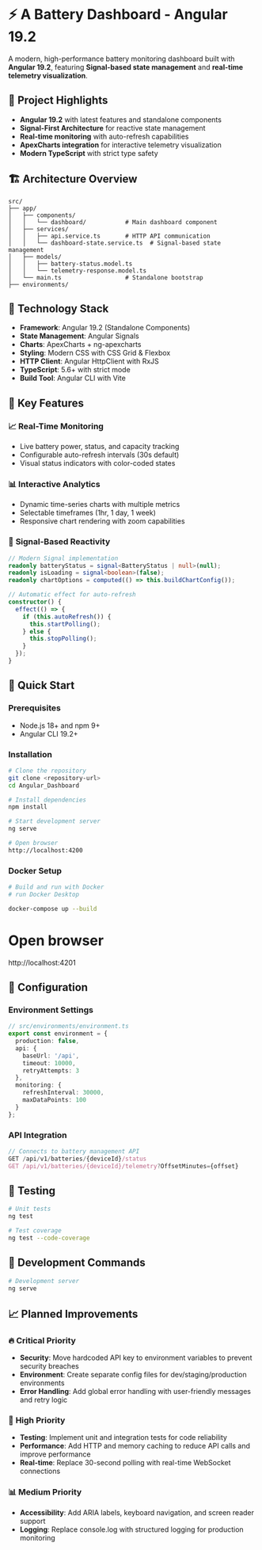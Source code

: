 # ⚡ A Battery Dashboard - Angular 19.2

A modern, high-performance battery monitoring dashboard built with **Angular 19.2**, featuring **Signal-based state management** and **real-time telemetry visualization**.

## 🚀 Project Highlights

- **Angular 19.2** with latest features and standalone components
- **Signal-First Architecture** for reactive state management
- **Real-time monitoring** with auto-refresh capabilities
- **ApexCharts integration** for interactive telemetry visualization
- **Modern TypeScript** with strict type safety


## 🏗️ Architecture Overview

```
src/
├── app/
│   ├── components/
│   │   └── dashboard/           # Main dashboard component
│   ├── services/
│   │   ├── api.service.ts       # HTTP API communication
│   │   └── dashboard-state.service.ts  # Signal-based state management
│   ├── models/
│   │   ├── battery-status.model.ts
│   │   └── telemetry-response.model.ts
│   └── main.ts                  # Standalone bootstrap
├── environments/
```

## 🔧 Technology Stack

- **Framework**: Angular 19.2 (Standalone Components)
- **State Management**: Angular Signals
- **Charts**: ApexCharts + ng-apexcharts
- **Styling**: Modern CSS with CSS Grid & Flexbox
- **HTTP Client**: Angular HttpClient with RxJS
- **TypeScript**: 5.6+ with strict mode
- **Build Tool**: Angular CLI with Vite

## 🎯 Key Features

### 📈 **Real-Time Monitoring**
- Live battery power, status, and capacity tracking
- Configurable auto-refresh intervals (30s default)
- Visual status indicators with color-coded states

### 📊 **Interactive Analytics**
- Dynamic time-series charts with multiple metrics
- Selectable timeframes (1hr, 1 day, 1 week)
- Responsive chart rendering with zoom capabilities

### 🔄 **Signal-Based Reactivity**
```typescript
// Modern Signal implementation
readonly batteryStatus = signal<BatteryStatus | null>(null);
readonly isLoading = signal<boolean>(false);
readonly chartOptions = computed(() => this.buildChartConfig());

// Automatic effect for auto-refresh
constructor() {
  effect(() => {
    if (this.autoRefresh()) {
      this.startPolling();
    } else {
      this.stopPolling();
    }
  });
}
```


## 🚀 Quick Start

### Prerequisites
- Node.js 18+ and npm 9+
- Angular CLI 19.2+

### Installation
```bash
# Clone the repository
git clone <repository-url>
cd Angular_Dashboard

# Install dependencies
npm install

# Start development server
ng serve

# Open browser
http://localhost:4200
```

### Docker Setup
```bash
# Build and run with Docker
# run Docker Desktop 

docker-compose up --build
```
# Open browser
http://localhost:4201


## 🔧 Configuration

### Environment Settings
```typescript
// src/environments/environment.ts
export const environment = {
  production: false,
  api: {
    baseUrl: '/api',
    timeout: 10000,
    retryAttempts: 3
  },
  monitoring: {
    refreshInterval: 30000,
    maxDataPoints: 100
  }
};
```

### API Integration
```typescript
// Connects to battery management API
GET /api/v1/batteries/{deviceId}/status
GET /api/v1/batteries/{deviceId}/telemetry?OffsetMinutes={offset}
```

## 🧪 Testing

```bash
# Unit tests
ng test

# Test coverage
ng test --code-coverage
```

## 🔧 Development Commands

```bash
# Development server
ng serve

```

## 📈 Planned Improvements

### 🔥 **Critical Priority**
- **Security**: Move hardcoded API key to environment variables to prevent security breaches
- **Environment**: Create separate config files for dev/staging/production environments
- **Error Handling**: Add global error handling with user-friendly messages and retry logic

### 🚀 **High Priority** 
- **Testing**: Implement unit and integration tests for code reliability
- **Performance**: Add HTTP and memory caching to reduce API calls and improve performance
- **Real-time**: Replace 30-second polling with real-time WebSocket connections

### 📊 **Medium Priority**
- **Accessibility**: Add ARIA labels, keyboard navigation, and screen reader support
- **Logging**: Replace console.log with structured logging for production monitoring

